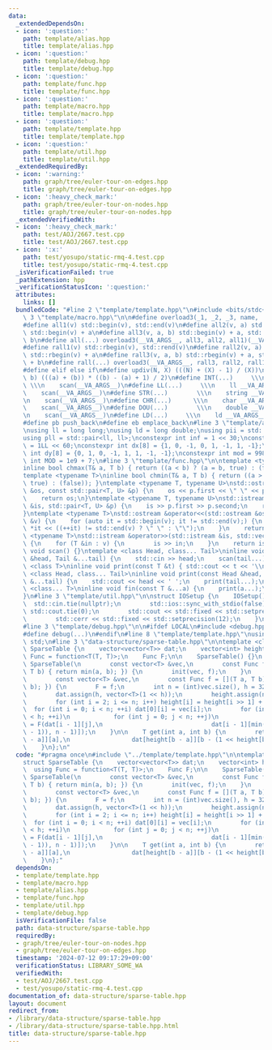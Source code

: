 ```yaml
---
data:
  _extendedDependsOn:
  - icon: ':question:'
    path: template/alias.hpp
    title: template/alias.hpp
  - icon: ':question:'
    path: template/debug.hpp
    title: template/debug.hpp
  - icon: ':question:'
    path: template/func.hpp
    title: template/func.hpp
  - icon: ':question:'
    path: template/macro.hpp
    title: template/macro.hpp
  - icon: ':question:'
    path: template/template.hpp
    title: template/template.hpp
  - icon: ':question:'
    path: template/util.hpp
    title: template/util.hpp
  _extendedRequiredBy:
  - icon: ':warning:'
    path: graph/tree/euler-tour-on-edges.hpp
    title: graph/tree/euler-tour-on-edges.hpp
  - icon: ':heavy_check_mark:'
    path: graph/tree/euler-tour-on-nodes.hpp
    title: graph/tree/euler-tour-on-nodes.hpp
  _extendedVerifiedWith:
  - icon: ':heavy_check_mark:'
    path: test/AOJ/2667.test.cpp
    title: test/AOJ/2667.test.cpp
  - icon: ':x:'
    path: test/yosupo/static-rmq-4.test.cpp
    title: test/yosupo/static-rmq-4.test.cpp
  _isVerificationFailed: true
  _pathExtension: hpp
  _verificationStatusIcon: ':question:'
  attributes:
    links: []
  bundledCode: "#line 2 \"template/template.hpp\"\n#include <bits/stdc++.h>\n#line\
    \ 3 \"template/macro.hpp\"\n\n#define overload3(_1, _2, _3, name, ...) name\n\
    #define all1(v) std::begin(v), std::end(v)\n#define all2(v, a) std::begin(v),\
    \ std::begin(v) + a\n#define all3(v, a, b) std::begin(v) + a, std::begin(v) +\
    \ b\n#define all(...) overload3(__VA_ARGS__, all3, all2, all1)(__VA_ARGS__)\n\
    #define rall1(v) std::rbegin(v), std::rend(v)\n#define rall2(v, a) std::rbegin(v),\
    \ std::rbegin(v) + a\n#define rall3(v, a, b) std::rbegin(v) + a, std::rbegin(v)\
    \ + b\n#define rall(...) overload3(__VA_ARGS__, rall3, rall2, rall1)(__VA_ARGS__)\n\
    #define elif else if\n#define updiv(N, X) (((N) + (X) - 1) / (X))\n#define sigma(a,\
    \ b) (((a) + (b)) * ((b) - (a) + 1) / 2)\n#define INT(...)     \\\n    int __VA_ARGS__;\
    \ \\\n    scan(__VA_ARGS__)\n#define LL(...)     \\\n    ll __VA_ARGS__; \\\n\
    \    scan(__VA_ARGS__)\n#define STR(...)        \\\n    string __VA_ARGS__; \\\
    \n    scan(__VA_ARGS__)\n#define CHR(...)      \\\n    char __VA_ARGS__; \\\n\
    \    scan(__VA_ARGS__)\n#define DOU(...)        \\\n    double __VA_ARGS__; \\\
    \n    scan(__VA_ARGS__)\n#define LD(...)     \\\n    ld __VA_ARGS__; \\\n    scan(__VA_ARGS__)\n\
    #define pb push_back\n#define eb emplace_back\n#line 3 \"template/alias.hpp\"\n\
    \nusing ll = long long;\nusing ld = long double;\nusing pii = std::pair<int, int>;\n\
    using pll = std::pair<ll, ll>;\nconstexpr int inf = 1 << 30;\nconstexpr ll INF\
    \ = 1LL << 60;\nconstexpr int dx[8] = {1, 0, -1, 0, 1, -1, 1, -1};\nconstexpr\
    \ int dy[8] = {0, 1, 0, -1, 1, 1, -1, -1};\nconstexpr int mod = 998244353;\nconstexpr\
    \ int MOD = 1e9 + 7;\n#line 3 \"template/func.hpp\"\n\ntemplate <typename T>\n\
    inline bool chmax(T& a, T b) { return ((a < b) ? (a = b, true) : (false)); }\n\
    template <typename T>\ninline bool chmin(T& a, T b) { return ((a > b) ? (a = b,\
    \ true) : (false)); }\ntemplate <typename T, typename U>\nstd::ostream &operator<<(std::ostream\
    \ &os, const std::pair<T, U> &p) {\n    os << p.first << \" \" << p.second;\n\
    \    return os;\n}\ntemplate <typename T, typename U>\nstd::istream &operator>>(std::istream\
    \ &is, std::pair<T, U> &p) {\n    is >> p.first >> p.second;\n    return is;\n\
    }\ntemplate <typename T>\nstd::ostream &operator<<(std::ostream &os, const std::vector<T>\
    \ &v) {\n    for (auto it = std::begin(v); it != std::end(v);) {\n        os <<\
    \ *it << ((++it) != std::end(v) ? \" \" : \"\");\n    }\n    return os;\n}\ntemplate\
    \ <typename T>\nstd::istream &operator>>(std::istream &is, std::vector<T> &v)\
    \ {\n    for (T &in : v) {\n        is >> in;\n    }\n    return is;\n}\ninline\
    \ void scan() {}\ntemplate <class Head, class... Tail>\ninline void scan(Head\
    \ &head, Tail &...tail) {\n    std::cin >> head;\n    scan(tail...);\n}\ntemplate\
    \ <class T>\ninline void print(const T &t) { std::cout << t << '\\n'; }\ntemplate\
    \ <class Head, class... Tail>\ninline void print(const Head &head, const Tail\
    \ &...tail) {\n    std::cout << head << ' ';\n    print(tail...);\n}\ntemplate\
    \ <class... T>\ninline void fin(const T &...a) {\n    print(a...);\n    exit(0);\n\
    }\n#line 3 \"template/util.hpp\"\n\nstruct IOSetup {\n    IOSetup() {\n      \
    \  std::cin.tie(nullptr);\n        std::ios::sync_with_stdio(false);\n       \
    \ std::cout.tie(0);\n        std::cout << std::fixed << std::setprecision(12);\n\
    \        std::cerr << std::fixed << std::setprecision(12);\n    }\n} IOSetup;\n\
    #line 3 \"template/debug.hpp\"\n\n#ifdef LOCAL\n#include <debug.hpp>\n#else\n\
    #define debug(...)\n#endif\n#line 8 \"template/template.hpp\"\nusing namespace\
    \ std;\n#line 3 \"data-structure/sparse-table.hpp\"\n\ntemplate <class T>\nstruct\
    \ SparseTable {\n    vector<vector<T>> dat;\n    vector<int> height;\n    using\
    \ Func = function<T(T, T)>;\n    Func F;\n\n    SparseTable() {}\n    explicit\
    \ SparseTable(\n        const vector<T> &vec,\n        const Func f = [](T a,\
    \ T b) { return min(a, b); }) {\n        init(vec, f);\n    }\n    void init(\n\
    \        const vector<T> &vec,\n        const Func f = [](T a, T b) { return min(a,\
    \ b); }) {\n        F = f;\n        int n = (int)vec.size(), h = 32 - __builtin_clz(n);\n\
    \        dat.assign(h, vector<T>(1 << h));\n        height.assign(n + 1, 0);\n\
    \        for (int i = 2; i <= n; i++) height[i] = height[i >> 1] + 1;\n      \
    \  for (int i = 0; i < n; ++i) dat[0][i] = vec[i];\n        for (int i = 1; i\
    \ < h; ++i)\n            for (int j = 0; j < n; ++j)\n                dat[i][j]\
    \ = F(dat[i - 1][j],\n                              dat[i - 1][min(j + (1 << (i\
    \ - 1)), n - 1)]);\n    }\n\n    T get(int a, int b) {\n        return F(dat[height[b\
    \ - a]][a],\n                 dat[height[b - a]][b - (1 << height[b - a])]);\n\
    \    }\n};\n"
  code: "#pragma once\n#include \"../template/template.hpp\"\n\ntemplate <class T>\n\
    struct SparseTable {\n    vector<vector<T>> dat;\n    vector<int> height;\n  \
    \  using Func = function<T(T, T)>;\n    Func F;\n\n    SparseTable() {}\n    explicit\
    \ SparseTable(\n        const vector<T> &vec,\n        const Func f = [](T a,\
    \ T b) { return min(a, b); }) {\n        init(vec, f);\n    }\n    void init(\n\
    \        const vector<T> &vec,\n        const Func f = [](T a, T b) { return min(a,\
    \ b); }) {\n        F = f;\n        int n = (int)vec.size(), h = 32 - __builtin_clz(n);\n\
    \        dat.assign(h, vector<T>(1 << h));\n        height.assign(n + 1, 0);\n\
    \        for (int i = 2; i <= n; i++) height[i] = height[i >> 1] + 1;\n      \
    \  for (int i = 0; i < n; ++i) dat[0][i] = vec[i];\n        for (int i = 1; i\
    \ < h; ++i)\n            for (int j = 0; j < n; ++j)\n                dat[i][j]\
    \ = F(dat[i - 1][j],\n                              dat[i - 1][min(j + (1 << (i\
    \ - 1)), n - 1)]);\n    }\n\n    T get(int a, int b) {\n        return F(dat[height[b\
    \ - a]][a],\n                 dat[height[b - a]][b - (1 << height[b - a])]);\n\
    \    }\n};"
  dependsOn:
  - template/template.hpp
  - template/macro.hpp
  - template/alias.hpp
  - template/func.hpp
  - template/util.hpp
  - template/debug.hpp
  isVerificationFile: false
  path: data-structure/sparse-table.hpp
  requiredBy:
  - graph/tree/euler-tour-on-nodes.hpp
  - graph/tree/euler-tour-on-edges.hpp
  timestamp: '2024-07-12 09:17:29+09:00'
  verificationStatus: LIBRARY_SOME_WA
  verifiedWith:
  - test/AOJ/2667.test.cpp
  - test/yosupo/static-rmq-4.test.cpp
documentation_of: data-structure/sparse-table.hpp
layout: document
redirect_from:
- /library/data-structure/sparse-table.hpp
- /library/data-structure/sparse-table.hpp.html
title: data-structure/sparse-table.hpp
---
```

